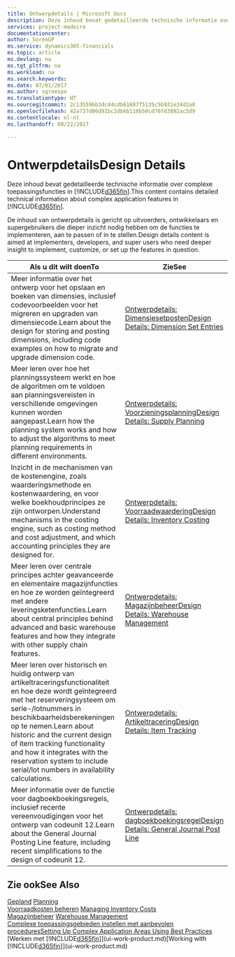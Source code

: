 ```yaml
---
title: Ontwerpdetails | Microsoft Docs
description: Deze inhoud bevat gedetailleerde technische informatie over complexe toepassingsfuncties in [!INCLUDE[d365fin](includes/d365fin_md.md)].
services: project-madeira
documentationcenter: 
author: SorenGP
ms.service: dynamics365-financials
ms.topic: article
ms.devlang: na
ms.tgt_pltfrm: na
ms.workload: na
ms.search.keywords: 
ms.date: 07/01/2017
ms.author: sgroespe
ms.translationtype: HT
ms.sourcegitcommit: 2c13559bb3dc44cdb61697f5135c5b931e34d2a8
ms.openlocfilehash: 42a737d86d91bc2db6b118b50cd76fd3892ac5d9
ms.contentlocale: nl-nl
ms.lasthandoff: 09/22/2017

---
```

# <a name="design-details"></a><span data-ttu-id="89974-103">Ontwerpdetails</span><span class="sxs-lookup"><span data-stu-id="89974-103">Design Details</span></span>
<span data-ttu-id="89974-104">Deze inhoud bevat gedetailleerde technische informatie over complexe toepassingsfuncties in [!INCLUDE[d365fin](includes/d365fin_md.md)].</span><span class="sxs-lookup"><span data-stu-id="89974-104">This content contains detailed technical information about complex application features in [!INCLUDE[d365fin](includes/d365fin_md.md)].</span></span>  

 <span data-ttu-id="89974-105">De inhoud van ontwerpdetails is gericht op uitvoerders, ontwikkelaars en supergebruikers die dieper inzicht nodig hebben om de functies te implementeren, aan te passen of in te stellen.</span><span class="sxs-lookup"><span data-stu-id="89974-105">Design details content is aimed at implementers, developers, and super users who need deeper insight to implement, customize, or set up the features in question.</span></span>  

|<span data-ttu-id="89974-106">**Als u dit wilt doen**</span><span class="sxs-lookup"><span data-stu-id="89974-106">**To**</span></span>|<span data-ttu-id="89974-107">**Zie**</span><span class="sxs-lookup"><span data-stu-id="89974-107">**See**</span></span>|  
|------------|-------------|  
|<span data-ttu-id="89974-108">Meer informatie over het ontwerp voor het opslaan en boeken van dimensies, inclusief codevoorbeelden voor het migreren en upgraden van dimensiecode.</span><span class="sxs-lookup"><span data-stu-id="89974-108">Learn about the design for storing and posting dimensions, including code examples on how to migrate and upgrade dimension code.</span></span>|[<span data-ttu-id="89974-109">Ontwerpdetails: Dimensiesetposten</span><span class="sxs-lookup"><span data-stu-id="89974-109">Design Details: Dimension Set Entries</span></span>](design-details-dimension-set-entries.md)|  
|<span data-ttu-id="89974-110">Meer leren over hoe het planningssysteem werkt en hoe de algoritmen om te voldoen aan planningsvereisten in verschillende omgevingen kunnen worden aangepast.</span><span class="sxs-lookup"><span data-stu-id="89974-110">Learn how the planning system works and how to adjust the algorithms to meet planning requirements in different environments.</span></span>|[<span data-ttu-id="89974-111">Ontwerpdetails: Voorzieningsplanning</span><span class="sxs-lookup"><span data-stu-id="89974-111">Design Details: Supply Planning</span></span>](design-details-supply-planning.md)|  
|<span data-ttu-id="89974-112">Inzicht in de mechanismen van de kostenengine, zoals waarderingsmethode en kostenwaardering, en voor welke boekhoudprincipes ze zijn ontworpen.</span><span class="sxs-lookup"><span data-stu-id="89974-112">Understand mechanisms in the costing engine, such as costing method and cost adjustment, and which accounting principles they are designed for.</span></span>|[<span data-ttu-id="89974-113">Ontwerpdetails: Voorraadwaardering</span><span class="sxs-lookup"><span data-stu-id="89974-113">Design Details: Inventory Costing</span></span>](design-details-inventory-costing.md)|  
|<span data-ttu-id="89974-114">Meer leren over centrale principes achter geavanceerde en elementaire magazijnfuncties en hoe ze worden geïntegreerd met andere leveringsketenfuncties.</span><span class="sxs-lookup"><span data-stu-id="89974-114">Learn about central principles behind advanced and basic warehouse features and how they integrate with other supply chain features.</span></span>|[<span data-ttu-id="89974-115">Ontwerpdetails: Magazijnbeheer</span><span class="sxs-lookup"><span data-stu-id="89974-115">Design Details: Warehouse Management</span></span>](design-details-warehouse-management.md)|  
|<span data-ttu-id="89974-116">Meer leren over historisch en huidig ontwerp van artikeltraceringsfunctionaliteit en hoe deze wordt geïntegreerd met het reserveringsysteem om serie-/lotnummers in beschikbaarheidsberekeningen op te nemen.</span><span class="sxs-lookup"><span data-stu-id="89974-116">Learn about historic and the current design of item tracking functionality and how it integrates with the reservation system to include serial/lot numbers in availability calculations.</span></span>|[<span data-ttu-id="89974-117">Ontwerpdetails: Artikeltracering</span><span class="sxs-lookup"><span data-stu-id="89974-117">Design Details: Item Tracking</span></span>](design-details-item-tracking.md)|  
|<span data-ttu-id="89974-118">Meer informatie over de functie voor dagboekboekingsregels, inclusief recente vereenvoudigingen voor het ontwerp van codeunit 12.</span><span class="sxs-lookup"><span data-stu-id="89974-118">Learn about the General Journal Posting Line feature, including recent simplifications to the design of codeunit 12.</span></span>|[<span data-ttu-id="89974-119">Ontwerpdetails: dagboekboekingsregel</span><span class="sxs-lookup"><span data-stu-id="89974-119">Design Details: General Journal Post Line</span></span>](design-details-general-journal-post-line.md)|  

## <a name="see-also"></a><span data-ttu-id="89974-120">Zie ook</span><span class="sxs-lookup"><span data-stu-id="89974-120">See Also</span></span>  
 <span data-ttu-id="89974-121">[Gepland](production-planning.md) </span><span class="sxs-lookup"><span data-stu-id="89974-121">[Planning](production-planning.md) </span></span>  
 <span data-ttu-id="89974-122">[Voorraadkosten beheren](finance-manage-inventory-costs.md) </span><span class="sxs-lookup"><span data-stu-id="89974-122">[Managing Inventory Costs](finance-manage-inventory-costs.md) </span></span>  
 <span data-ttu-id="89974-123">[Magazijnbeheer](warehouse-manage-warehouse.md) </span><span class="sxs-lookup"><span data-stu-id="89974-123">[Warehouse Management](warehouse-manage-warehouse.md) </span></span>  
 [<span data-ttu-id="89974-124">Complexe toepassingsgebieden instellen met aanbevolen procedures</span><span class="sxs-lookup"><span data-stu-id="89974-124">Setting Up Complex Application Areas Using Best Practices</span></span>](set-up-complex-application-areas-using-best-practices.md)  
 <span data-ttu-id="89974-125">[Werken met [!INCLUDE[d365fin](includes/d365fin_md.md)]](ui-work-product.md)</span><span class="sxs-lookup"><span data-stu-id="89974-125">[Working with [!INCLUDE[d365fin](includes/d365fin_md.md)]](ui-work-product.md)</span></span>

